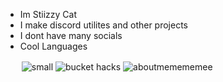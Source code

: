 - Im Stiizzy Cat
- I make discord utilites and other projects
- I dont have many socials
- Cool Languages

ㅤㅤ![small](https://user-images.githubusercontent.com/90114741/145103318-a87616ee-acf7-4334-8570-f3aae8a5b657.png) ![bucket hacks](https://user-images.githubusercontent.com/90114741/145106143-654701a3-1091-478e-85f4-5b4a3300b6f2.png) ![aboutmemememee](https://user-images.githubusercontent.com/90114741/145108710-7dc9f11b-c770-47cb-a0f3-fd4135d3dc78.png)

